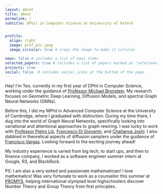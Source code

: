 ```yaml
---
layout: about
title: about
permalink: /
subtitle: DPhil in Computer Science at University of Oxford


profile:
  align: right
  image: prof_pic.jpeg
  image_circular: true # crops the image to make it circular

news: false # includes a list of news items
selected_papers: true # includes a list of papers marked as "selected={true}"
projects: true
social: false  # includes social icons at the bottom of the page
---
```


Hey! I'm Teo, currently in my first year of DPhil in Computer Science, working under the guidance of [Professor Michael Bronstein](https://www.cs.ox.ac.uk/people/michael.bronstein/). My research focuses on Geometric Deep Learning, Diffusion Models, and spectral Graph Neural Networks (GNNs).

Before this, I did my MPhil in Advanced Computer Science at the University of Cambridge, where I graduated with distinction. During my time there, I dug into the world of Graph Neural Networks, specifically looking into variational and attentional approaches to graph rewiring. I was lucky to work with [Professor Pietro Liò](https://www.cl.cam.ac.uk/~pl219/), [Francesco Di Giovanni](https://francescodgv.github.io/), and [Chaitanya Joshi](https://www.chaitjo.com/). I also dabbled in theoretical aspects of diffusion samplers under the guidance of [Francisco Vargas](https://www.cst.cam.ac.uk/people/fav25). Looking forward to the exciting journey ahead!

My industry experience is varied from big tech, to start ups, and then to finance company, I worked as a software engineer summer intern at Google, R3, and BlackRock. 

PS: I am also a very exited and passionate mathematician! I love mathematics! Was very fortunate to work as a counsellor this summer at [PROMYS](https://promys-europe.org/), helping international olympiad level highschoolers discover Number Theory and Group Theory from first principles. 